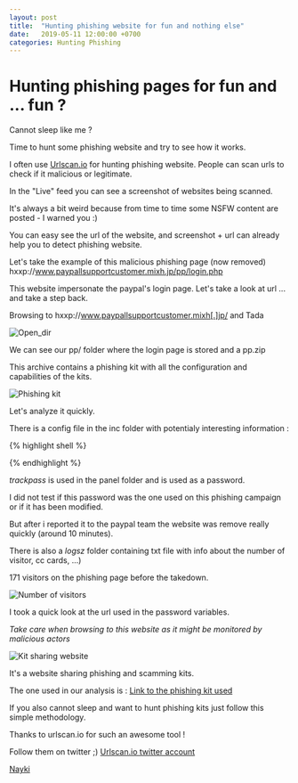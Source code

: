 ```yaml
---
layout: post
title:  "Hunting phishing website for fun and nothing else"
date:   2019-05-11 12:00:00 +0700
categories: Hunting Phishing
---
```

# Hunting phishing pages for fun and ... fun ?


Cannot sleep like me ?


Time to hunt some phishing website and try to see how it works.

I often use [Urlscan.io](https://urlscan.io/)  for hunting phishing website. People can scan urls to check if it malicious or legitimate.


In the "Live" feed you can see a screenshot of websites being scanned.


It's always a bit weird because from time to time some NSFW content are posted - I warned you :)

You can easy see the url of the website, and screenshot + url can already help you to detect phishing website.

Let's take the example of this malicious phishing page (now removed) hxxp://www.paypallsupportcustomer.mixh.jp/pp/login.php


This website impersonate the paypal's login page. Let's take a look at url ... and take a step back.



Browsing to hxxp://www.paypallsupportcustomer.mixh[.]jp/ and Tada


![Open_dir](https://naykisec.github.io/images/Hunting_phishing/img_1.png)

We can see our pp/ folder where the login page is stored and a pp.zip


This archive contains a phishing kit with all the configuration and capabilities of the kits.

![Phishing kit](https://naykisec.github.io/images/Hunting_phishing/img_2.PNG)

Let's analyze it quickly.

There is a config file in the inc folder with potentialy interesting information :

{% highlight shell %}
<?php $trackpass="www.jembotmawot.com"; ?>
{% endhighlight %}

*trackpass* is used in the panel folder and is used as a password.

I did not test if this password was the one used on this phishing campaign or if it has been modified.


But after i reported it to the paypal team the website was remove really quickly (around 10 minutes).

There is also a *logsz* folder containing txt file with info about the number of visitor, cc cards, ...)


171 visitors on the phishing page before the takedown.

![Number of visitors](https://naykisec.github.io/images/Hunting_phishing/img_3.PNG)

I took a quick look at the url used in the password variables.


*Take care when browsing to this website as it might be monitored by malicious actors*

![Kit sharing website](https://naykisec.github.io/images/Hunting_phishing/img_4.PNG)

It's a website sharing phishing and scamming kits.


The one used in our analysis is :
[Link to the phishing kit used](http://www.jembotmawot.com/2017/09/paypal-scampage-2017-clean-anti-redflag.html)

If you also cannot sleep and want to hunt phishing kits just follow this simple methodology.

Thanks to urlscan.io for such an awesome tool !


Follow them on twitter ;) [Urlscan.io twitter account](https://twitter.com/urlscanio)


[Nayki](https://twitter.com/NaykiSec)
